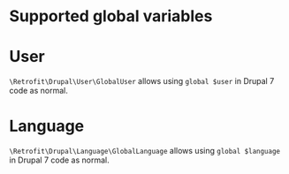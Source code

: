 # Supported global variables

# User

`\Retrofit\Drupal\User\GlobalUser` allows using `global $user` in Drupal 7 code as normal.

# Language

`\Retrofit\Drupal\Language\GlobalLanguage` allows using `global $language` in Drupal 7 code as normal.
